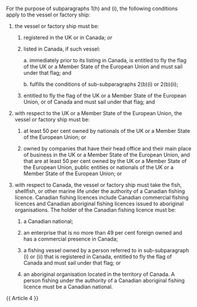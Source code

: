 For the purpose of subparagraphs 1(h) and (i), the following conditions apply to the vessel or factory ship:

1. the vessel or factory ship must be:

   1. registered in the UK or in Canada; *or*

   2. listed in Canada, if such vessel:

      a. immediately prior to its listing in Canada, is entitled to fly the flag of the UK or a Member State of the European Union and must sail under that flag; and

      b. fulfills the conditions of sub-subparagraphs 2(b)(i) or 2(b)(ii);

   3. entitled to fly the flag of the UK or a Member State of the European Union, or of Canada and must sail under that flag; and

2. with respect to the UK or a Member State of the European Union, the vessel or factory ship must be:

   1. at least 50 per cent owned by nationals of the UK or a Member State of the European Union; or

   2. owned by companies that have their head office and their main place of business in the UK or a Member State of the European Union, and that are at least 50 per cent owned by the UK or a Member State of the European Union, public entities or nationals of the UK or a Member State of the European Union; or

3. with respect to Canada, the vessel or factory ship must take the fish, shellfish, or other marine life under the authority of a Canadian fishing licence. Canadian fishing licences include Canadian commercial fishing licences and Canadian aboriginal fishing licences issued to aboriginal organisations. The holder of the Canadian fishing licence must be:

   1. a Canadian national;

   2. an enterprise that is no more than 49 per cent foreign owned and has a commercial presence in Canada;

   3. a fishing vessel owned by a person referred to in sub-subparagraph (i) or (ii) that is registered in Canada, entitled to fly the flag of Canada and must sail under that flag; or

   4. an aboriginal organisation located in the territory of Canada. A person fishing under the authority of a Canadian aboriginal fishing licence must be a Canadian national.

{{ Article 4 }}